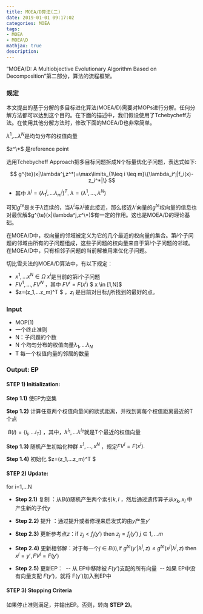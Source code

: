 ```yaml
---
title: MOEA/D算法(二)
date: 2019-01-01 09:17:02
categories: MOEA
tags: 
- MOEA
- MOEA\D
mathjax: true
description:
---
```


“MOEA/D: A Multiobjective Evolutionary Algorithm Based on Decomposition”第二部分，算法的流程框架。

<!--more-->

### 规定

本文提出的基于分解的多目标进化算法(MOEA/D)需要对MOPs进行分解。任何分解方法都可以达到这个目的。在下面的描述中，我们假设使用了Tchebycheff方法。在使用其他分解方法时，修改下面的MOEA/D也非常简单。

$\lambda^1​$,...$\lambda^N​$ 是均匀分布的权值向量

$z^\*$ 是reference point

选用Tchebycheff Approach把多目标问题拆成N个标量优化子问题，表达式如下:

$$
g^{te}(x|\lambda^j,z^*)=\max\limits_{1\leq i \leq m}\{\lambda_i^j|f_i(x)-z_i^*|\}
$$

- 其中 $\lambda ^j=(\lambda_1^j,...\lambda_m^j)^T$.        $\lambda=(\lambda^1,...,\lambda^N)$ 

可知$g^{te}$是关于$\lambda$连续的，当$\lambda^i$与$\lambda^j$彼此接近，那么接近$\lambda ^i$向量的$g^{te}$权向量的信息也对最优解$g^{te}(x|\lambda^j,z^\*)$有一定的作用。这也是MOEA/D的理论基础。

在MOEA/D中，权向量的邻域被定义为它的几个最近的权向量的集合。第$i$个子问题的邻域由所有的子问题组成，这些子问题的权向量来自于第$i$个子问题的邻域。在MOEA/D中，只有相邻子问题的当前解被用来优化子问题。

切比雪夫法的MOEA/D算法中，有以下规定：

- $x^1,...x^N \in \Omega$  $x^i$是当前的第i个子问题
- $FV^1,...,FV^N$ ，其中 $FV^i = F(x^i)$  $ x \in [1,N]$ 
- $z=(z_1,...z_m)^T $ ，$z_i$ 是目前对目标$f_i$所找到的最好的点。


### Input

- MOP(1)
- 一个终止准则
- N：子问题的个数
- N 个均匀分布的权值向量$\lambda_1,...\lambda_N$
- T 每一个权值向量的邻居的数量
### Output: EP

#### STEP 1) Initialization:

**Step 1.1)**  使EP为空集

**Step 1.2)**  计算任意两个权值向量间的欧式距离，并找到离每个权值距离最近的T个点

​                  $B(i)=\{i_i,...i_T\}$ ，其中，$\lambda^{i_1},...\lambda^{i_T}$就是T个最近的权值向量

**Step 1.3)**  随机产生初始化种群 $x^1,...,x^N$  ，规定$FV^i=F(x^i).$

**Step 1.4)**  初始化 $z=(z_1,...z_m)^T $

#### STEP 2) Update:

for i=1,...N

- **Step 2.1)** 复制 ：从$B(i)$随机产生两个索引$k,l$ ，然后通过遗传算子从$x_k,x_l$ 中产生新的子代$y$

- **Step 2.2)** 提升 ：通过提升或者修理来启发式的由$y$产生$y'$ 

- **Step 2.3)** 更新参考点$z$：if $z_j < f_j(y')$ then $z_j = f_j(y')$   $j \in 1,...m$

- **Step 2.4)** 更新相邻解：对于每一个$j \in B(i)$,if $g^{te}(y'|\lambda^j,z)\leq g^{te}(x^j|\lambda^j,z)$ then $x^j=y', FV^j=F(y')$

- **Step 2.5)** 更新EP：
  ​                                --  从 EP中移除被 $F(y’)$支配的所有向量
  ​                                --  如果 EP中没有向量支配 $F(y’)​$，就将 F(y’)加入到EP中
#### STEP 3) Stopping Criteria

如果停止准则满足，并输出EP。否则，转向 **STEP 2)**。











